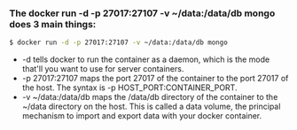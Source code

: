 ### The docker run -d -p 27017:27107 -v ~/data:/data/db mongo does 3 main things:

```sh
$ docker run -d -p 27017:27107 -v ~/data:/data/db mongo
```

- -d tells docker to run the container as a daemon, which is the mode that'll you want to use for server containers.
- -p 27017:27107 maps the port 27017 of the container to the port 27017 of the host. The syntax is -p HOST_PORT:CONTAINER_PORT.
- -v ~/data:/data/db maps the /data/db directory of the container to the ~/data directory on the host. This is called a data volume, the principal mechanism to import and export data with your docker container.
